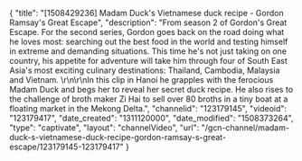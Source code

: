 {
    "title": "[1508429236] Madam Duck's Vietnamese duck recipe - Gordon Ramsay's Great Escape",
    "description": "From season 2 of Gordon's Great Escape. For the second series, Gordon goes back on the road doing what he loves most: searching out the best food in the world and testing himself in extreme and demanding situations. This time he's not just taking on one country, his appetite for adventure will take him through four of South East Asia's most exciting culinary destinations: Thailand, Cambodia, Malaysia and Vietnam. \r\n\r\nIn this clip in Hanoi he grapples with the ferocious Madam Duck and begs her to reveal her secret duck recipe. He also rises to the challenge of broth maker Zi Hai to sell over 80 broths in a tiny boat at a floating market in the Mekong Delta.",
    "channelid": "123179145",
    "videoid": "123179417",
    "date_created": "1311120000",
    "date_modified": "1508373264",
    "type": "captivate",
    "layout": "channelVideo",
    "url": "\/gcn-channel\/madam-duck-s-vietnamese-duck-recipe-gordon-ramsay-s-great-escape\/123179145-123179417"
}